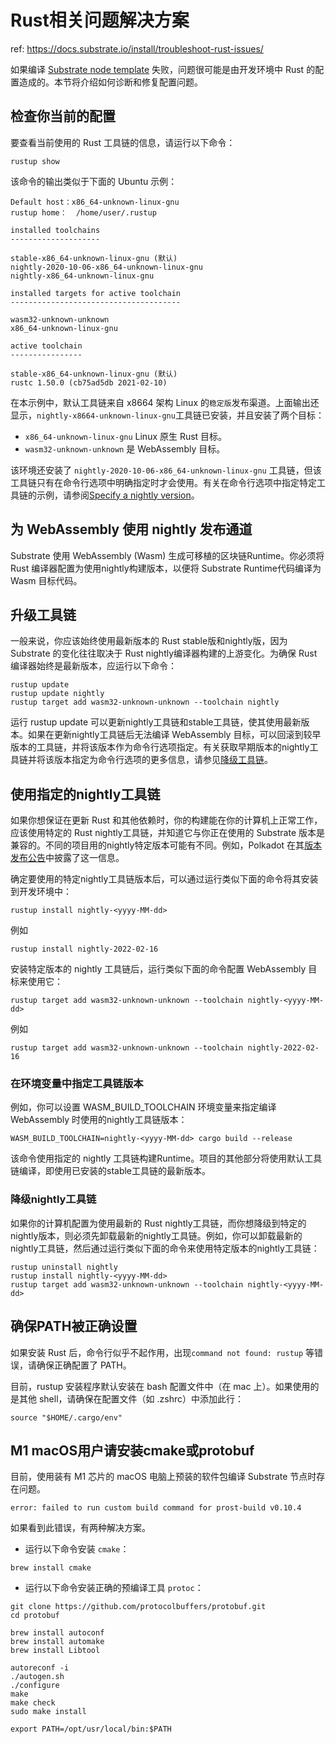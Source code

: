 # Rust相关问题解决方案

ref: https://docs.substrate.io/install/troubleshoot-rust-issues/

如果编译 [Substrate node template](https://github.com/substrate-developer-hub/substrate-node-template) 失败，问题很可能是由开发环境中 Rust 的配置造成的。本节将介绍如何诊断和修复配置问题。

## 检查你当前的配置

要查看当前使用的 Rust 工具链的信息，请运行以下命令：

```shell
rustup show
```

该命令的输出类似于下面的 Ubuntu 示例：

```shell
Default host：x86_64-unknown-linux-gnu
rustup home：  /home/user/.rustup

installed toolchains
--------------------

stable-x86_64-unknown-linux-gnu (默认)
nightly-2020-10-06-x86_64-unknown-linux-gnu
nightly-x86_64-unknown-linux-gnu

installed targets for active toolchain
--------------------------------------

wasm32-unknown-unknown
x86_64-unknown-linux-gnu

active toolchain
----------------

stable-x86_64-unknown-linux-gnu (默认)
rustc 1.50.0 (cb75ad5db 2021-02-10)
```

在本示例中，默认工具链来自 x8664 架构 Linux 的`稳定版`发布渠道。上面输出还显示，`nightly-x8664-unknown-linux-gnu`工具链已安装，并且安装了两个目标：

- `x86_64-unknown-linux-gnu` Linux 原生 Rust 目标。
- `wasm32-unknown-unknown` 是 WebAssembly 目标。

该环境还安装了 `nightly-2020-10-06-x86_64-unknown-linux-gnu` 工具链，但该工具链只有在命令行选项中明确指定时才会使用。有关在命令行选项中指定特定工具链的示例，请参阅[Specify a nightly version](https://docs.substrate.io/install/troubleshoot-rust-issues/#specifying-nightly-version)。

## 为 WebAssembly 使用 nightly 发布通道

Substrate 使用 WebAssembly (Wasm) 生成可移植的区块链Runtime。你必须将 Rust 编译器配置为使用nightly构建版本，以便将 Substrate Runtime代码编译为 Wasm 目标代码。

## 升级工具链

一般来说，你应该始终使用最新版本的 Rust stable版和nightly版，因为 Substrate 的变化往往取决于 Rust nightly编译器构建的上游变化。为确保 Rust 编译器始终是最新版本，应运行以下命令：

```shell
rustup update
rustup update nightly
rustup target add wasm32-unknown-unknown --toolchain nightly
```

运行 rustup update 可以更新nightly工具链和stable工具链，使其使用最新版本。如果在更新nightly工具链后无法编译 WebAssembly 目标，可以回滚到较早版本的工具链，并将该版本作为命令行选项指定。有关获取早期版本的nightly工具链并将该版本指定为命令行选项的更多信息，请参见[降级工具链](https://docs.substrate.io/install/troubleshoot-rust-issues/#downgrading-rust-nightly)。

## 使用指定的nightly工具链

如果你想保证在更新 Rust 和其他依赖时，你的构建能在你的计算机上正常工作，应该使用特定的 Rust nightly工具链，并知道它与你正在使用的 Substrate 版本是兼容的。不同的项目用的nightly特定版本可能有不同。例如，Polkadot 在其[版本发布公告](https://github.com/paritytech/polkadot/releases)中披露了这一信息。

确定要使用的特定nightly工具链版本后，可以通过运行类似下面的命令将其安装到开发环境中：

```shell
rustup install nightly-<yyyy-MM-dd>
```

例如
```shell
rustup install nightly-2022-02-16
```

安装特定版本的 nightly 工具链后，运行类似下面的命令配置 WebAssembly 目标来使用它：

```shell
rustup target add wasm32-unknown-unknown --toolchain nightly-<yyyy-MM-dd>
```

例如

```shell
rustup target add wasm32-unknown-unknown --toolchain nightly-2022-02-16
```

### 在环境变量中指定工具链版本

例如，你可以设置 WASM_BUILD_TOOLCHAIN 环境变量来指定编译 WebAssembly 时使用的nightly工具链版本：

```shell
WASM_BUILD_TOOLCHAIN=nightly-<yyyy-MM-dd> cargo build --release
```

该命令使用指定的 nightly 工具链构建Runtime。项目的其他部分将使用默认工具链编译，即使用已安装的stable工具链的最新版本。

### 降级nightly工具链

如果你的计算机配置为使用最新的 Rust nightly工具链，而你想降级到特定的nightly版本，则必须先卸载最新的nightly工具链。例如，你可以卸载最新的nightly工具链，然后通过运行类似下面的命令来使用特定版本的nightly工具链：
```
rustup uninstall nightly
rustup install nightly-<yyyy-MM-dd>
rustup target add wasm32-unknown-unknown --toolchain nightly-<yyyy-MM-dd>
```

## 确保PATH被正确设置

如果安装 Rust 后，命令行似乎不起作用，出现`command not found: rustup` 等错误，请确保正确配置了 PATH。

目前，rustup 安装程序默认安装在 bash 配置文件中（在 mac 上）。如果使用的是其他 shell，请确保在配置文件（如 .zshrc）中添加此行：
```
source "$HOME/.cargo/env"
```


## M1 macOS用户请安装cmake或protobuf

目前，使用装有 M1 芯片的 macOS 电脑上预装的软件包编译 Substrate 节点时存在问题。

```shell
error: failed to run custom build command for prost-build v0.10.4
```
如果看到此错误，有两种解决方案。

- 运行以下命令安装 `cmake`：

```shell
brew install cmake
```

- 运行以下命令安装正确的预编译工具 `protoc`：

```shell
git clone https://github.com/protocolbuffers/protobuf.git
cd protobuf

brew install autoconf
brew install automake
brew install Libtool

autoreconf -i
./autogen.sh
./configure
make
make check
sudo make install

export PATH=/opt/usr/local/bin:$PATH

```

